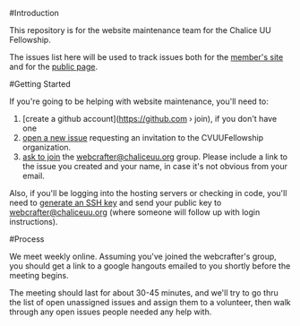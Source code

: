 #Introduction

This repository is for the website maintenance team for the Chalice UU Fellowship.

The issues list here will be used to track issues both for the [member's site](https://members.cvuuf.org) and for the [public page](https://www.chaliceuu.org).

#Getting Started

If you're going to be helping with website maintenance, you'll need to:

 1. [create a github account](https://github.com › join), if you don't have one
 2. [open a new issue](https://github.com/CVUUFellowship/church/issues) requesting an invitation to the CVUUFellowship organization.
 3. [ask to join](https://groups.google.com/a/cvuuf.org/forum/#!forum/webcrafter) the webcrafter@chaliceuu.org group.  Please include a link to the issue you created and your name, in case it's not obvious from your email.

Also, if you'll be logging into the hosting servers or checking in code, you'll need to [generate an SSH key](https://help.github.com/en/github/authenticating-to-github/generating-a-new-ssh-key-and-adding-it-to-the-ssh-agent) and send your public key to webcrafter@chaliceuu.org (where someone will follow up with login instructions).

#Process

We meet weekly online.  Assuming you've joined the webcrafter's group, you should get a link to a google hangouts emailed to you shortly before the meeting begins.

The meeting should last for about 30-45 minutes, and we'll try to go thru the list of open unassigned issues and assign them to a volunteer, then walk through any open issues people needed any help with.